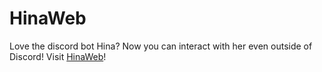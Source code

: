 # HinaWeb
Love the discord bot Hina? Now you can interact with her even outside of Discord! Visit [HinaWeb](https://hina.fr0xty.repl.co/)!
